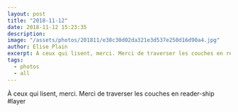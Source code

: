```yaml
---
layout: post
title: "2018-11-12"
date: 2018-11-12 15:23:35
description: 
image: "/assets/photos/201811/e38c30d02da321e3d537e250d16d90a4.jpg"
author: Elise Plain
excerpt: À ceux qui lisent, merci. Merci de traverser les couches en reader-ship #layer
tags: 
  - photos
  - all
---
```


À ceux qui lisent, merci. Merci de traverser les couches en reader-ship #layer
<p></p>